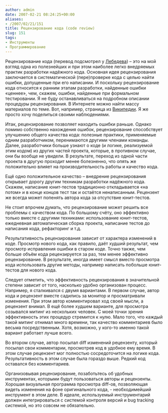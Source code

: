 ```yaml
---
author: admin
date: 2007-02-21 08:24:25+00:00
aliases:
- /2007/02/21/151
title: Рецензирование кода (code review)
slug: 151
tags:
- Инструменты
- Программирование
---
```


Рецензирование кода (перевод подсмотрел у [Лебедева](http://alexlebedev.com/blog/walking-on-the-rake-2/)) – это на мой взгляд одна из полезнейших и при этом наиболее легко внедряемых практик разработки надёжного кода. Основная идея рецензирования заключается в систематической (пере)проверке кода с целью найти ошибки, допущенные при его написании. И поскольку рецензирование кода относится к ранним этапам разработки, найденные ошибки «ценнее», чем, скажем, ошибки, найденные при формальном тестировании.
Я не буду останавливаться на подробном описании процедуры рецензирования. В Интернете можно найти массу материалов по теме. Вот, например, страница из [Википедии](http://en.wikipedia.org/wiki/Code_review). Я же просто хочу поделиться своими наблюдениями.

<!--more-->Итак, рецензирование позволяет находить ошибки раньше. Однако помимо собственно нахождения ошибок, рецензирование способствует улучшению общего качества кода: полезные практики, применяемые одним разработчиком, перенимаются другими членами команды. Далее, разработчики больше узнают о коде (и логике, реализуемой этим кодом) из других частей проекта, которые, в противном случае, они бы вообще не увидели. В результате, переход из одной части проекта в другую проходит менее болезненно, что опять же положительно влияет на производительность работы и качество кода. 

Ещё одно положительное качество – внедрение рецензирования открывает дорогу другим техникам разработки надёжного кода. Скажем, написание юнит-тестов традиционно откладывается «на потом» и в конце концов тест так и остаётся ненаписанным. Рецензент же всегда может попенять автора кода за отсутствие юнит-тестов.

Не стоит впрочем думать, что рецензирование может решить все проблемы с качеством кода. По большому счёту, оно эффективно только вместе с другими техниками: использование юнит-тестов, ежедневная автоматическая сборка проекта, написание тестов до написания кода, рефакторинг и т.д.

Результативность рецензирования зависит от характера изменений в коде. Просмотр нового кода, как правило, даёт худший результат, чем просмотр исправления ошибки в старом коде. Точно также, чем больше объём кода рецензируется за раз, тем менее эффективно рецензирование. В результате, иногда имеет смысл вместо просмотра кода использовать другие методы, например написать побольше юнит-тестов для нового кода. 

Следует отметить, что эффективность рецензирования в значительной степени зависит от того, насколько удобно организован процесс. Например, я сталкивался с двумя вариантами. В первом случае, автор кода и рецензент вместе садились за монитор и просматривали изменения. При этом автор комментировал ход своей мысли, а рецензент внимал. В ещё более худшем варианте, для просмотра созывался митинг из нескольких человек. С моей точки зрения эффективность этих процедур стремится к нулю. Мало того, что каждый такой митинг отнимал много времени, так качество комментариев было весьма посредственным. Хотя, возможно, у кого-то именно такой вариант работает лучше всего.

Во втором случае, автор посылал diff изменений рецензенту, который посылал свои комментарии, просмотрев код в удобное ему время. В этом случае рецензент мог полностью сосредоточится на логике кода. Результативность в этом случае была гораздо выше. Редкий код оставался без комментариев.

Организовывая рецензирование, позаботьтесь об удобных инструментах, которыми будут пользоваться авторы и рецензенты. Хорошая визуальная программа просмотра diff-ов, позволяющая видеть изменения на фоне оригинального кода, - необходимейший инструмент в этом деле. В идеале, используемый инструментарий должен интегрироваться с системой контроля версий и bug tracking системой, но это совсем не обязательно.
